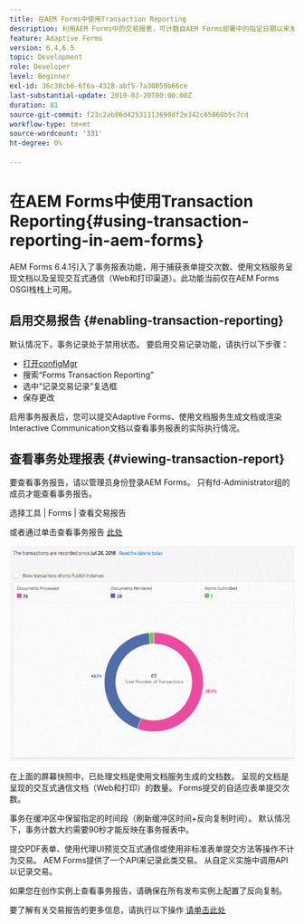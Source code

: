 ```yaml
---
title: 在AEM Forms中使用Transaction Reporting
description: 利用AEM Forms中的交易报表，可计数自AEM Forms部署中的指定日期以来发生的所有交易。
feature: Adaptive Forms
version: 6.4,6.5
topic: Development
role: Developer
level: Beginner
exl-id: 36c38cb6-6f6a-4328-abf5-7a30059b66ce
last-substantial-update: 2019-03-20T00:00:00Z
duration: 81
source-git-commit: f23c2ab86d42531113690df2e342c65060b5c7cd
workflow-type: tm+mt
source-wordcount: '331'
ht-degree: 0%

---
```


# 在AEM Forms中使用Transaction Reporting{#using-transaction-reporting-in-aem-forms}

AEM Forms 6.4.1引入了事务报表功能，用于捕获表单提交次数、使用文档服务呈现文档以及呈现交互式通信（Web和打印渠道）。此功能当前仅在AEM Forms OSGI栈栈上可用。

## 启用交易报告 {#enabling-transaction-reporting}

默认情况下，事务记录处于禁用状态。 要启用交易记录功能，请执行以下步骤：

* [打开configMgr](http://localhost:4502/system/console/configMgr)
* 搜索“Forms Transaction Reporting”
* 选中“记录交易记录”复选框
* 保存更改

启用事务报表后，您可以提交Adaptive Forms、使用文档服务生成文档或渲染Interactive Communication文档以查看事务报表的实际执行情况。

## 查看事务处理报表 {#viewing-transaction-report}

要查看事务报告，请以管理员身份登录AEM Forms。 只有fd-Administrator组的成员才能查看事务报告。

选择工具 | Forms | 查看交易报告

或者通过单击查看事务报告 [此处](http://localhost:4502/mnt/overlay/fd/transaction/gui/content/report.html)

![TransctionReporting](assets/transactionreporting.gif)

在上面的屏幕快照中，已处理文档是使用文档服务生成的文档数。 呈现的文档是呈现的交互式通信文档（Web和打印）的数量。 Forms提交的自适应表单提交次数。

事务在缓冲区中保留指定的时间段（刷新缓冲区时间+反向复制时间）。 默认情况下，事务计数大约需要90秒才能反映在事务报表中。

提交PDF表单、使用代理UI预览交互式通信或使用非标准表单提交方法等操作不计为交易。 AEM Forms提供了一个API来记录此类交易。 从自定义实施中调用API以记录交易。

如果您在创作实例上查看事务报告，请确保在所有发布实例上配置了反向复制。

要了解有关交易报告的更多信息，请执行以下操作 [请单击此处](https://helpx.adobe.com/experience-manager/6-4/forms/using/transaction-reports-overview.html)
